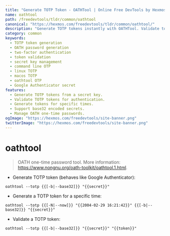 ```yaml
---
title: "Generate TOTP Token - OATHTool | Online Free DevTools by Hexmos"
name: oathtool
path: /freedevtools/tldr/common/oathtool
canonical: "https://hexmos.com/freedevtools/tldr/common/oathtool/"
description: "Generate TOTP tokens instantly with OATHTool. Validate tokens and manage two-factor authentication secrets securely. Free online tool, no registration required."
category: common
keywords:
  - TOTP token generation
  - OATH password generation
  - two-factor authentication
  - token validation
  - secret key management
  - command line OTP
  - linux TOTP
  - macos TOTP
  - oathtool OTP
  - Google Authenticator secret
features:
  - Generate TOTP tokens from a secret key.
  - Validate TOTP tokens for authentication.
  - Generate tokens for specific times.
  - Support base32 encoded secrets.
  - Manage OATH one-time passwords.
ogImage: "https://hexmos.com/freedevtools/site-banner.png"
twitterImage: "https://hexmos.com/freedevtools/site-banner.png"
---
```


# oathtool

> OATH one-time password tool.
> More information: <https://www.nongnu.org/oath-toolkit/oathtool.1.html>.

- Generate TOTP token (behaves like Google Authenticator):

`oathtool --totp {{[-b|--base32]}} "{{secret}}"`

- Generate a TOTP token for a specific time:

`oathtool --totp {{[-N|--now]}} "{{2004-02-29 16:21:42}}" {{[-b|--base32]}} "{{secret}}"`

- Validate a TOTP token:

`oathtool --totp {{[-b|--base32]}} "{{secret}}" "{{token}}"`
